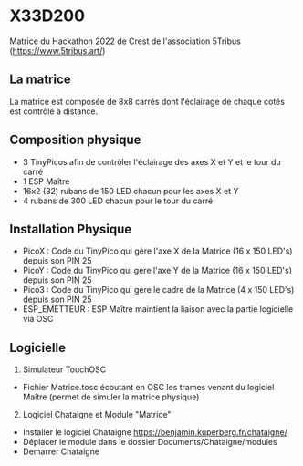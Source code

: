 
# X33D200

Matrice du Hackathon 2022 de Crest de l'association 5Tribus (https://www.5tribus.art/)

## La matrice

La matrice est composée de 8x8 carrés dont l'éclairage de chaque cotés est contrôlé à distance.

## Composition physique

- 3 TinyPicos afin de contrôler l'éclairage des axes X et Y et le tour du carré
- 1 ESP Maître
- 16x2 (32) rubans de 150 LED chacun pour les axes X et Y
- 4 rubans de 300 LED chacun pour le tour du carré

## Installation Physique

- PicoX : Code du TinyPico qui gère l'axe X de la Matrice (16 x 150 LED's) depuis son PIN 25
- PicoY : Code du TinyPico qui gère l'axe Y de la Matrice (16 x 150 LED's) depuis son PIN 25
- Pico3 : Code du TinyPico qui gère le cadre de la Matrice (4 x 150 LED's) depuis son PIN 25
- ESP_EMETTEUR : ESP Maître maintient la liaison avec la partie logicielle via OSC

## Logicielle
1. Simulateur TouchOSC
- Fichier Matrice.tosc écoutant en OSC les trames venant du logiciel Maître (permet de simuler la matrice physique)

2. Logiciel Chataigne et Module "Matrice"
- Installer le logiciel Chataigne https://benjamin.kuperberg.fr/chataigne/
- Déplacer le module dans le dossier Documents/Chataigne/modules
- Demarrer Chataigne